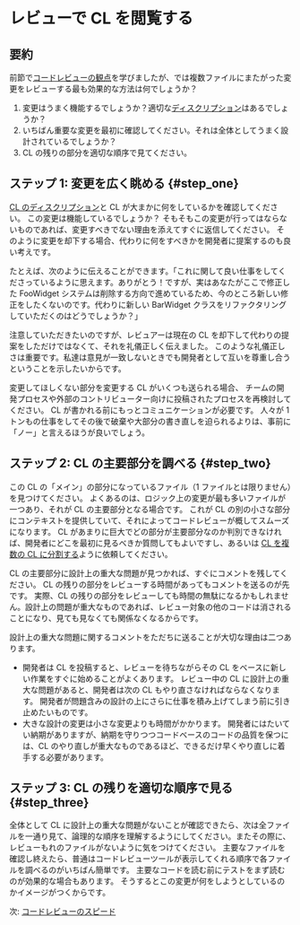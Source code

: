 # レビューで CL を閲覧する

## 要約

前節で[コードレビューの観点](looking-for.md)を学びましたが、では複数ファイルにまたがった変更をレビューする最も効果的な方法は何でしょうか？

1. 変更はうまく機能するでしょうか？適切な[ディスクリプション](../developer/cl-descriptions.md)はあるでしょうか？
2. いちばん重要な変更を最初に確認してください。それは全体としてうまく設計されているでしょうか？
3. CL の残りの部分を適切な順序で見てください。

## ステップ 1: 変更を広く眺める {#step_one}

[CL のディスクリプション](../developer/cl-descriptions.md)と CL が大まかに何をしているかを確認してください。
この変更は機能しているでしょうか？
そもそもこの変更が行ってはならないものであれば、変更すべきでない理由を添えてすぐに返信してください。
そのように変更を却下する場合、代わりに何をすべきかを開発者に提案するのも良い考えです。

たとえば、次のように伝えることができます。「これに関して良い仕事をしてくださっているように思えます。ありがとう！ですが、実はあなたがここで修正した FooWidget システムは削除する方向で進めているため、今のところ新しい修正をしたくないのです。代わりに新しい BarWidget クラスをリファクタリングしていただくのはどうでしょうか？」

注意していただきたいのですが、レビュアーは現在の CL を却下して代わりの提案をしただけではなくて、それを礼儀正しく伝えました。
このような礼儀正しさは重要です。私達は意見が一致しないときでも開発者として互いを尊重し合うということを示したいからです。

変更してほしくない部分を変更する CL がいくつも送られる場合、
チームの開発プロセスや外部のコントリビューター向けに投稿されたプロセスを再検討してください。
CL が書かれる前にもっとコミュニケーションが必要です。
人々が 1 トンもの仕事をしてその後で破棄や大部分の書き直しを迫られるよりは、事前に「ノー」と言えるほうが良いでしょう。

## ステップ 2: CL の主要部分を調べる {#step_two}

この CL の「メイン」の部分になっているファイル（1 ファイルとは限りません）を見つけてください。
よくあるのは、ロジック上の変更が最も多いファイルが一つあり、それが CL の主要部分となる場合です。
これが CL の別の小さな部分にコンテキストを提供していて、それによってコードレビューが概してスムーズになります。
CL があまりに巨大でどの部分が主要部分なのか判別できなければ、開発者にどこを最初に見るべきか質問してもよいですし、あるいは [CL を複数の CL に分割する](../developer/small-cls.md)ように依頼してください。

CL の主要部分に設計上の重大な問題が見つかれば、すぐにコメントを残してください。
CL の残りの部分をレビューする時間があってもコメントを送るのが先です。
実際、CL の残りの部分をレビューしても時間の無駄になるかもしれません。設計上の問題が重大なものであれば、レビュー対象の他のコードは消されることになり、見ても見なくても関係なくなるからです。

設計上の重大な問題に関するコメントをただちに送ることが大切な理由は二つあります。

- 開発者は CL を投稿すると、レビューを待ちながらその CL をベースに新しい作業をすぐに始めることがよくあります。
  レビュー中の CL に設計上の重大な問題があると、開発者は次の CL もやり直さなければならなくなります。
  開発者が問題含みの設計の上にさらに仕事を積み上げてしまう前に引き止めたいものです。
- 大きな設計の変更は小さな変更よりも時間がかかります。
  開発者にはたいてい納期がありますが、納期を守りつつコードベースのコードの品質を保つには、CL のやり直しが重大なものであるほど、できるだけ早くやり直しに着手する必要があります。

## ステップ 3: CL の残りを適切な順序で見る {#step_three}

全体として CL に設計上の重大な問題がないことが確認できたら、次は全ファイルを一通り見て、論理的な順序を理解するようにしてください。またその際に、レビューもれのファイルがないように気をつけてください。
主要なファイルを確認し終えたら、普通はコードレビューツールが表示してくれる順序で各ファイルを調べるのがいちばん簡単です。
主要なコードを読む前にテストをまず読むのが効果的な場合もあります。
そうするとこの変更が何をしようとしているのかイメージがつくからです。

次: [コードレビューのスピード](speed.md)
